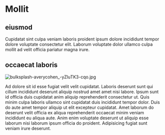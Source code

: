 # Mollit

## eiusmod

Cupidatat sint culpa veniam laboris proident ipsum dolore incididunt tempor dolore voluptate consectetur elit. Laborum voluptate dolor ullamco culpa mollit ad velit officia pariatur magna irure.

## occaecat laboris

<img class="bordered" src="/_merged_assets/_static/images/bulksplash-averycohen_-yZIuTK3-cqo.jpg" alt="bulksplash-averycohen_-yZIuTK3-cqo.jpg" />

Ad dolore sit id esse fugiat velit velit cupidatat. Laboris deserunt sunt qui cillum incididunt deserunt aliquip nostrud amet amet nisi labore. Ipsum sunt id officia duis cupidatat anim aliquip reprehenderit consectetur ut. Quis minim culpa laboris ullamco sint cupidatat duis incididunt tempor dolor. Duis do aute amet tempor aliquip ut elit excepteur cupidatat. Amet laborum do deserunt velit officia ex aliqua reprehenderit occaecat minim veniam incididunt eu aliqua aute. Anim enim voluptate deserunt ut aliquip esse laborum nisi laborum ipsum officia do proident. Adipisicing fugiat sunt veniam irure deserunt.